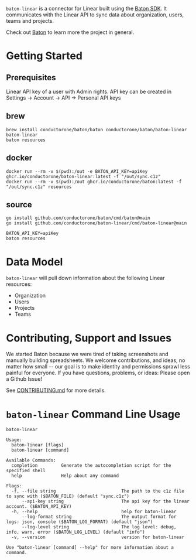 `baton-linear` is a connector for Linear built using the [Baton SDK](https://github.com/conductorone/baton-sdk). It communicates with the Linear API to sync data about organization, users, teams and projects.

Check out [Baton](https://github.com/conductorone/baton) to learn more the project in general.

# Getting Started

## Prerequisites
Linear API key of a user with Admin rights. 
API key can be created in Settings -> Account -> API -> Personal API keys

## brew

```
brew install conductorone/baton/baton conductorone/baton/baton-linear
baton-linear
baton resources
```

## docker

```
docker run --rm -v $(pwd):/out -e BATON_API_KEY=apiKey ghcr.io/conductorone/baton-linear:latest -f "/out/sync.c1z"
docker run --rm -v $(pwd):/out ghcr.io/conductorone/baton:latest -f "/out/sync.c1z" resources
```

## source

```
go install github.com/conductorone/baton/cmd/baton@main
go install github.com/conductorone/baton-linear/cmd/baton-linear@main

BATON_API_KEY=apiKey
baton resources
```

# Data Model

`baton-linear` will pull down information about the following Linear resources:
- Organization
- Users
- Projects
- Teams

# Contributing, Support and Issues

We started Baton because we were tired of taking screenshots and manually building spreadsheets. We welcome contributions, and ideas, no matter how small -- our goal is to make identity and permissions sprawl less painful for everyone. If you have questions, problems, or ideas: Please open a Github Issue!

See [CONTRIBUTING.md](https://github.com/ConductorOne/baton/blob/main/CONTRIBUTING.md) for more details.

# `baton-linear` Command Line Usage

```
baton-linear

Usage:
  baton-linear [flags]
  baton-linear [command]

Available Commands:
  completion         Generate the autocompletion script for the specified shell
  help               Help about any command

Flags:
  -f, --file string                         The path to the c1z file to sync with ($BATON_FILE) (default "sync.c1z")
      --api-key string                      The api key for the linear account. ($BATON_API_KEY)
  -h, --help                                help for baton-linear
      --log-format string                   The output format for logs: json, console ($BATON_LOG_FORMAT) (default "json")
      --log-level string                    The log level: debug, info, warn, error ($BATON_LOG_LEVEL) (default "info")
  -v, --version                             version for baton-linear

Use "baton-linear [command] --help" for more information about a command.

```